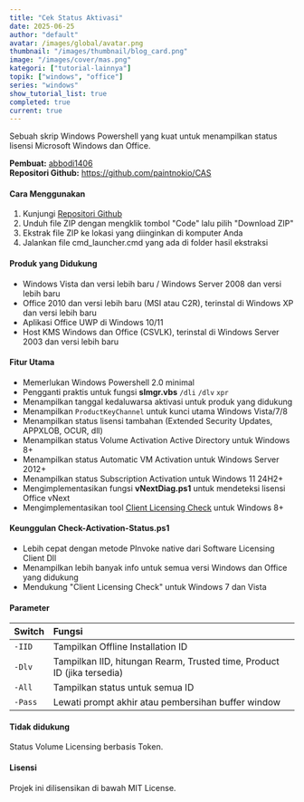 ```yaml
---
title: "Cek Status Aktivasi"
date: 2025-06-25
author: "default"
avatar: /images/global/avatar.png
thumbnail: "/images/thumbnail/blog_card.png"
image: "/images/cover/mas.png"
kategori: ["tutorial-lainnya"]
topik: ["windows", "office"]
series: "windows"
show_tutorial_list: true
completed: true
current: true 
---
```


Sebuah skrip Windows Powershell yang kuat untuk menampilkan status lisensi Microsoft Windows dan Office.

**Pembuat:** [abbodi1406](https://github.com/abbodi1406)  
**Repositori Github:** https://github.com/paintnokio/CAS

#### Cara Menggunakan

1. Kunjungi [Repositori Github](../cas)
2. Unduh file ZIP dengan mengklik tombol "Code" lalu pilih "Download ZIP"
3. Ekstrak file ZIP ke lokasi yang diinginkan di komputer Anda
4. Jalankan file cmd_launcher.cmd yang ada di folder hasil ekstraksi

#### Produk yang Didukung

- Windows Vista dan versi lebih baru / Windows Server 2008 dan versi lebih baru
- Office 2010 dan versi lebih baru (MSI atau C2R), terinstal di Windows XP dan versi lebih baru
- Aplikasi Office UWP di Windows 10/11
- Host KMS Windows dan Office (CSVLK), terinstal di Windows Server 2003 dan versi lebih baru

#### Fitur Utama

- Memerlukan Windows Powershell 2.0 minimal
- Pengganti praktis untuk fungsi **slmgr.vbs** `/dli` `/dlv` `xpr`
- Menampilkan tanggal kedaluwarsa aktivasi untuk produk yang didukung
- Menampilkan `ProductKeyChannel` untuk kunci utama Windows Vista/7/8
- Menampilkan status lisensi tambahan (Extended Security Updates, APPXLOB, OCUR, dll)
- Menampilkan status Volume Activation Active Directory untuk Windows 8+
- Menampilkan status Automatic VM Activation untuk Windows Server 2012+
- Menampilkan status Subscription Activation untuk Windows 11 24H2+
- Mengimplementasikan fungsi **vNextDiag.ps1** untuk mendeteksi lisensi Office vNext
- Mengimplementasikan tool [Client Licensing Check](https://github.com/asdcorp/clic) untuk Windows 8+

#### Keunggulan Check-Activation-Status.ps1

- Lebih cepat dengan metode PInvoke native dari Software Licensing Client Dll
- Menampilkan lebih banyak info untuk semua versi Windows dan Office yang didukung
- Mendukung "Client Licensing Check" untuk Windows 7 dan Vista

#### Parameter

| Switch | Fungsi |
|:-------|:-------|
| `-IID` | Tampilkan Offline Installation ID |
| `-Dlv` | Tampilkan IID, hitungan Rearm, Trusted time, Product ID (jika tersedia) |
| `-All` | Tampilkan status untuk semua ID |
| `-Pass` | Lewati prompt akhir atau pembersihan buffer window |

#### Tidak didukung

Status Volume Licensing berbasis Token.

#### Lisensi

Projek ini dilisensikan di bawah MIT License.
